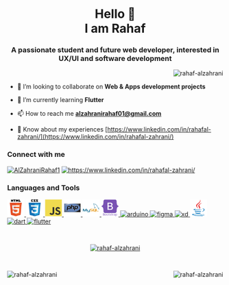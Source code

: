 <h1 align="center">Hello 👋<br>I am Rahaf</h1>
<h3 align="center">A passionate student and future web developer, interested in UX/UI and software development</h3>

<p align="right"> <img src="https://komarev.com/ghpvc/?username=rahaf-alzahrani&label=Profile%20views&color=0e75b6&style=flat" alt="rahaf-alzahrani" /> </p>

- 👯 I’m looking to collaborate on **Web & Apps development projects**

- 🌱 I’m currently learning **Flutter**

- 📫 How to reach me **alzahranirahaf01@gmail.com**

- 📄 Know about my experiences [https://www.linkedin.com/in/rahafal-zahrani/](https://www.linkedin.com/in/rahafal-zahrani/)

<h3 align="left">Connect with me</h3>
<p align="left">
<a href="https://twitter.com/AlZahraniRahaf1" target="blank"><img align="center" src="https://raw.githubusercontent.com/rahuldkjain/github-profile-readme-generator/master/src/images/icons/Social/twitter.svg" alt="AlZahraniRahaf1" height="30" width="40" /></a>
<a href="https://linkedin.com/in/https://www.linkedin.com/in/rahafal-zahrani/" target="blank"><img align="center" src="https://raw.githubusercontent.com/rahuldkjain/github-profile-readme-generator/master/src/images/icons/Social/linked-in-alt.svg" alt="https://www.linkedin.com/in/rahafal-zahrani/" height="30" width="40" /></a>
</p>

<h3 align="left">Languages and Tools</h3>
<p align="left"> <a href="https://www.w3.org/html/" target="_blank" rel="noreferrer"> <img src="https://raw.githubusercontent.com/devicons/devicon/master/icons/html5/html5-original-wordmark.svg" alt="html5" width="40" height="40"/> </a> <a href="https://www.w3schools.com/css/" target="_blank" rel="noreferrer"> <img src="https://raw.githubusercontent.com/devicons/devicon/master/icons/css3/css3-original-wordmark.svg" alt="css3" width="40" height="40"/> </a> <a href="https://developer.mozilla.org/en-US/docs/Web/JavaScript" target="_blank" rel="noreferrer"> <img src="https://raw.githubusercontent.com/devicons/devicon/master/icons/javascript/javascript-original.svg" alt="javascript" width="40" height="40"/> </a> <a href="https://www.php.net" target="_blank"> <img src="https://raw.githubusercontent.com/devicons/devicon/master/icons/php/php-original.svg" alt="php" width="40" height="40"/> </a> <a href="https://www.mysql.com/" target="_blank" rel="noreferrer"> <img src="https://raw.githubusercontent.com/devicons/devicon/master/icons/mysql/mysql-original-wordmark.svg" alt="mysql" width="40" height="40"/> </a> <a href="https://getbootstrap.com" target="_blank"> <img src="https://raw.githubusercontent.com/devicons/devicon/master/icons/bootstrap/bootstrap-plain-wordmark.svg" alt="bootstrap" width="40" height="40"/> </a> <a href="https://www.arduino.cc/" target="_blank" rel="noreferrer"> <img src="https://cdn.worldvectorlogo.com/logos/arduino-1.svg" alt="arduino" width="40" height="40"/> </a> <a href="https://www.figma.com/" target="_blank" rel="noreferrer"> <img src="https://www.vectorlogo.zone/logos/figma/figma-icon.svg" alt="figma" width="40" height="40"/> </a> <a href="https://www.adobe.com/products/xd.html" target="_blank"> <img src="https://cdn.worldvectorlogo.com/logos/adobe-xd.svg" alt="xd" width="40" height="40"/> </a> <a href="https://www.java.com" target="_blank" rel="noreferrer"> <img src="https://raw.githubusercontent.com/devicons/devicon/master/icons/java/java-original.svg" alt="java" width="40" height="40"/> </a> <a href="https://dart.dev" target="_blank"> <img src="https://www.vectorlogo.zone/logos/dartlang/dartlang-icon.svg" alt="dart" width="40" height="40"/> </a> <a href="https://flutter.dev" target="_blank"> <img src="https://www.vectorlogo.zone/logos/flutterio/flutterio-icon.svg" alt="flutter" width="40" height="40"/> </a> </p>

<br>

<p align="center"> <a href="https://github.com/ryo-ma/github-profile-trophy"><img src="https://github-profile-trophy.vercel.app/?username=rahaf-alzahrani" alt="rahaf-alzahrani" /></a> </p>
<br>
<p>&nbsp;<img align="left" src="https://github-readme-stats.vercel.app/api?username=rahaf-alzahrani&show_icons=true&locale=en" alt="rahaf-alzahrani" /> <img align="right" src="https://github-readme-streak-stats.herokuapp.com/?user=rahaf-alzahrani&" alt="rahaf-alzahrani" /></p>

